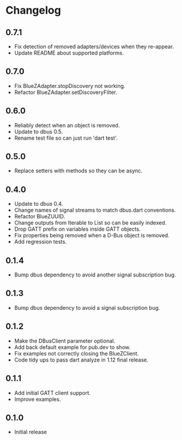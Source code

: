 # Changelog

## 0.7.1

* Fix detection of removed adapters/devices when they re-appear.
* Update README about supported platforms.

## 0.7.0

* Fix BlueZAdapter.stopDiscovery not working.
* Refactor BlueZAdapter.setDiscoveryFilter.

## 0.6.0

* Reliably detect when an object is removed.
* Update to dbus 0.5.
* Rename test file so can just run 'dart test'.

## 0.5.0

* Replace setters with methods so they can be async.

## 0.4.0

* Update to dbus 0.4.
* Change names of signal streams to match dbus.dart conventions.
* Refactor BlueZUUID.
* Change outputs from Iterable to List so can be easily indexed.
* Drop GATT prefix on variables inside GATT objects.
* Fix properties being removed when a D-Bus object is removed.
* Add regression tests.

## 0.1.4

* Bump dbus dependency to avoid another signal subscription bug.

## 0.1.3

* Bump dbus dependency to avoid a signal subscription bug.

## 0.1.2

* Make the DBusClient parameter optional.
* Add back default example for pub.dev to show.
* Fix examples not correctly closing the BlueZClient.
* Code tidy ups to pass dart analyze in 1.12 final release.

## 0.1.1

* Add initial GATT client support.
* Improve examples.

## 0.1.0

* Initial release

